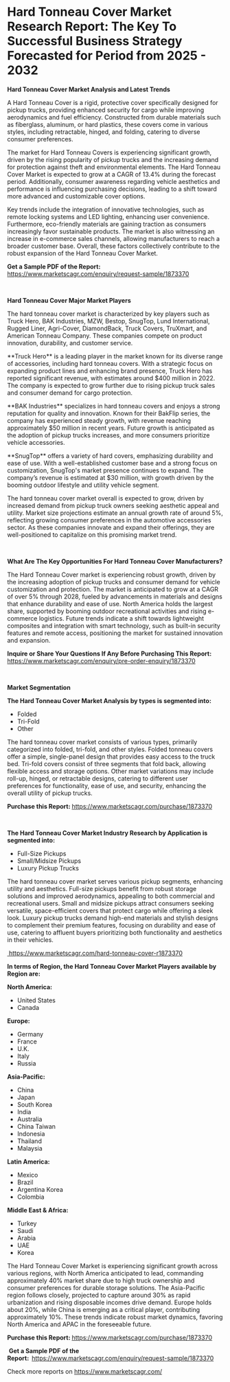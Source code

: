 <p><h1>Hard Tonneau Cover Market Research Report: The Key To Successful Business Strategy Forecasted for Period from 2025 - 2032</h1></p><p><strong>Hard Tonneau Cover Market Analysis and Latest Trends</strong></p>
<p><p>A Hard Tonneau Cover is a rigid, protective cover specifically designed for pickup trucks, providing enhanced security for cargo while improving aerodynamics and fuel efficiency. Constructed from durable materials such as fiberglass, aluminum, or hard plastics, these covers come in various styles, including retractable, hinged, and folding, catering to diverse consumer preferences.</p><p>The market for Hard Tonneau Covers is experiencing significant growth, driven by the rising popularity of pickup trucks and the increasing demand for protection against theft and environmental elements. The Hard Tonneau Cover Market is expected to grow at a CAGR of 13.4% during the forecast period. Additionally, consumer awareness regarding vehicle aesthetics and performance is influencing purchasing decisions, leading to a shift toward more advanced and customizable cover options.</p><p>Key trends include the integration of innovative technologies, such as remote locking systems and LED lighting, enhancing user convenience. Furthermore, eco-friendly materials are gaining traction as consumers increasingly favor sustainable products. The market is also witnessing an increase in e-commerce sales channels, allowing manufacturers to reach a broader customer base. Overall, these factors collectively contribute to the robust expansion of the Hard Tonneau Cover Market.</p></p>
<p><strong>Get a Sample PDF of the Report:&nbsp;</strong> <a href="https://www.marketscagr.com/enquiry/request-sample/1873370?utm_campaign=2660&utm_medium=2&utm_source=Github&utm_content=ia&utm_term=30032025&utm_id=hard-tonneau-cover">https://www.marketscagr.com/enquiry/request-sample/1873370</a></p>
<p>&nbsp;</p>
<p><strong>Hard Tonneau Cover Major Market Players</strong></p>
<p><p>The hard tonneau cover market is characterized by key players such as Truck Hero, BAK Industries, MZW, Bestop, SnugTop, Lund International, Rugged Liner, Agri-Cover, DiamondBack, Truck Covers, TruXmart, and American Tonneau Company. These companies compete on product innovation, durability, and customer service.</p><p>**Truck Hero** is a leading player in the market known for its diverse range of accessories, including hard tonneau covers. With a strategic focus on expanding product lines and enhancing brand presence, Truck Hero has reported significant revenue, with estimates around $400 million in 2022. The company is expected to grow further due to rising pickup truck sales and consumer demand for cargo protection.</p><p>**BAK Industries** specializes in hard tonneau covers and enjoys a strong reputation for quality and innovation. Known for their BakFlip series, the company has experienced steady growth, with revenue reaching approximately $50 million in recent years. Future growth is anticipated as the adoption of pickup trucks increases, and more consumers prioritize vehicle accessories.</p><p>**SnugTop** offers a variety of hard covers, emphasizing durability and ease of use. With a well-established customer base and a strong focus on customization, SnugTop's market presence continues to expand. The company’s revenue is estimated at $30 million, with growth driven by the booming outdoor lifestyle and utility vehicle segment.</p><p>The hard tonneau cover market overall is expected to grow, driven by increased demand from pickup truck owners seeking aesthetic appeal and utility. Market size projections estimate an annual growth rate of around 5%, reflecting growing consumer preferences in the automotive accessories sector. As these companies innovate and expand their offerings, they are well-positioned to capitalize on this promising market trend.</p></p>
<p>&nbsp;</p>
<p><strong>What Are The Key Opportunities For Hard Tonneau Cover Manufacturers?</strong></p>
<p><p>The Hard Tonneau Cover market is experiencing robust growth, driven by the increasing adoption of pickup trucks and consumer demand for vehicle customization and protection. The market is anticipated to grow at a CAGR of over 5% through 2028, fueled by advancements in materials and designs that enhance durability and ease of use. North America holds the largest share, supported by booming outdoor recreational activities and rising e-commerce logistics. Future trends indicate a shift towards lightweight composites and integration with smart technology, such as built-in security features and remote access, positioning the market for sustained innovation and expansion.</p></p>
<p><strong>Inquire or Share Your Questions If Any Before Purchasing This Report:</strong> <a href="https://www.marketscagr.com/enquiry/pre-order-enquiry/1873370?utm_campaign=2660&utm_medium=2&utm_source=Github&utm_content=ia&utm_term=30032025&utm_id=hard-tonneau-cover">https://www.marketscagr.com/enquiry/pre-order-enquiry/1873370</a></p>
<p>&nbsp;</p>
<p><strong>Market Segmentation</strong></p>
<p><strong>The Hard Tonneau Cover Market Analysis by types is segmented into:</strong></p>
<p><ul><li>Folded</li><li>Tri-Fold</li><li>Other</li></ul></p>
<p><p>The hard tonneau cover market consists of various types, primarily categorized into folded, tri-fold, and other styles. Folded tonneau covers offer a simple, single-panel design that provides easy access to the truck bed. Tri-fold covers consist of three segments that fold back, allowing flexible access and storage options. Other market variations may include roll-up, hinged, or retractable designs, catering to different user preferences for functionality, ease of use, and security, enhancing the overall utility of pickup trucks.</p></p>
<p><strong>Purchase this Report:&nbsp;</strong><a href="https://www.marketscagr.com/purchase/1873370?utm_campaign=2660&utm_medium=2&utm_source=Github&utm_content=ia&utm_term=30032025&utm_id=hard-tonneau-cover">https://www.marketscagr.com/purchase/1873370</a></p>
<p>&nbsp;</p>
<p><strong>The Hard Tonneau Cover Market Industry Research by Application is segmented into:</strong></p>
<p><ul><li>Full-Size Pickups</li><li>Small/Midsize Pickups</li><li>Luxury Pickup Trucks</li></ul></p>
<p><p>The hard tonneau cover market serves various pickup segments, enhancing utility and aesthetics. Full-size pickups benefit from robust storage solutions and improved aerodynamics, appealing to both commercial and recreational users. Small and midsize pickups attract consumers seeking versatile, space-efficient covers that protect cargo while offering a sleek look. Luxury pickup trucks demand high-end materials and stylish designs to complement their premium features, focusing on durability and ease of use, catering to affluent buyers prioritizing both functionality and aesthetics in their vehicles.</p></p>
<p><a href="https://www.marketscagr.com/hard-tonneau-cover-r1873370?utm_campaign=2660&utm_medium=2&utm_source=Github&utm_content=ia&utm_term=30032025&utm_id=hard-tonneau-cover">&nbsp;https://www.marketscagr.com/hard-tonneau-cover-r1873370</a></p>
<p><strong>In terms of Region, the Hard Tonneau Cover Market Players available by Region are:</strong></p>
<p>
    <p> <strong> North America: </strong>
        <ul>
            <li>United States</li>
            <li>Canada</li>
        </ul>
        </p> 
    <p> <strong> Europe: </strong>
        <ul>
            <li>Germany</li>
            <li>France</li>
            <li>U.K.</li>
            <li>Italy</li>
            <li>Russia</li>
        </ul>
        </p> 
    <p> <strong> Asia-Pacific: </strong>
        <ul>
            <li>China</li>
            <li>Japan</li>
            <li>South Korea</li>
            <li>India</li>
            <li>Australia</li>
            <li>China Taiwan</li>
            <li>Indonesia</li>
            <li>Thailand</li>
            <li>Malaysia</li>
        </ul>
        </p> 
    <p> <strong> Latin America: </strong>
        <ul>
            <li>Mexico</li>
            <li>Brazil</li>
            <li>Argentina Korea</li>
            <li>Colombia</li>
        </ul>
        </p> 
    <p> <strong> Middle East & Africa: </strong>
        <ul>
            <li>Turkey</li>
            <li>Saudi</li>
            <li>Arabia</li>
            <li>UAE</li>
            <li>Korea</li>
        </ul>
    </p>
    </p>
<p><p>The Hard Tonneau Cover Market is experiencing significant growth across various regions, with North America anticipated to lead, commanding approximately 40% market share due to high truck ownership and consumer preferences for durable storage solutions. The Asia-Pacific region follows closely, projected to capture around 30% as rapid urbanization and rising disposable incomes drive demand. Europe holds about 20%, while China is emerging as a critical player, contributing approximately 10%. These trends indicate robust market dynamics, favoring North America and APAC in the foreseeable future.</p></p>
<p><strong>Purchase this Report: </strong><a href="https://www.marketscagr.com/purchase/1873370?utm_campaign=2660&utm_medium=2&utm_source=Github&utm_content=ia&utm_term=30032025&utm_id=hard-tonneau-cover">https://www.marketscagr.com/purchase/1873370</a></p>
<p>&nbsp;<strong>Get a Sample PDF of the Report:&nbsp;&nbsp;</strong><a href="https://www.marketscagr.com/enquiry/request-sample/1873370?utm_campaign=2660&utm_medium=2&utm_source=Github&utm_content=ia&utm_term=30032025&utm_id=hard-tonneau-cover">https://www.marketscagr.com/enquiry/request-sample/1873370</a></p>
<p><strong></strong></p>
<p>Check more reports on <a href="https://www.marketscagr.com/?utm_campaign=2660&utm_medium=2&utm_source=Github&utm_content=ia&utm_term=30032025&utm_id=hard-tonneau-cover">https://www.marketscagr.com/</a></p>